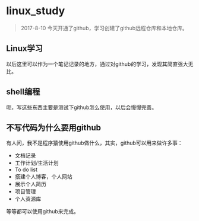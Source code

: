# linux_study
> 2017-8-10 今天开通了github，学习创建了github远程仓库和本地仓库。
## Linux学习
以后这里可以作为一个笔记记录的地方，通过对github的学习，发现其简直强大无比。
## shell编程
呃，写这些东西主要是测试下github怎么使用，以后会慢慢完善。
## 不写代码为什么要用github
有人问，我不是程序猿使用github做什么，其实，github可以用来做许多事：
- 文档记录
- 工作计划/生活计划
- To do list
- 搭建个人博客，个人网站
- 展示个人简历
- 项目管理
- 个人资源库

等等都可以使用github来完成。